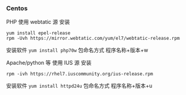 ### Centos
PHP 使用 webtatic 源 安装 

```
yum install epel-release
rpm -Uvh https://mirror.webtatic.com/yum/el7/webtatic-release.rpm
```

安装软件
`yum install php70w` 包命名方式 程序名称+版本+w


Apache/python 等 使用 IUS 源 安装

```
rpm -ivh https://rhel7.iuscommunity.org/ius-release.rpm
```

安装软件
`yum install httpd24u` 包命名方式 程序名称+版本+u

